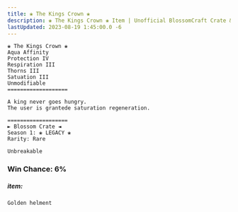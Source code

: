 ```yaml
---
title: ❀ The Kings Crown ❀
description: ❀ The Kings Crown ❀ Item | Unofficial BlossomCraft Crate & Item Documentation
lastUpdated: 2023-08-19 1:45:00.0 -6
---
```

```
❀ The Kings Crown ❀
Aqua Affinity
Protection IV
Respiration III
Thorns III
Satuation III
Unmodifiable
===================

A king never goes hungry.
The user is grantede saturation regeneration.

===================
► Blossom Crate ◄
Season 1: ❀ LEGACY ❀
Rarity: Rare

Unbreakable
```
### Win Chance: 6%

##### item:
`Golden helment`